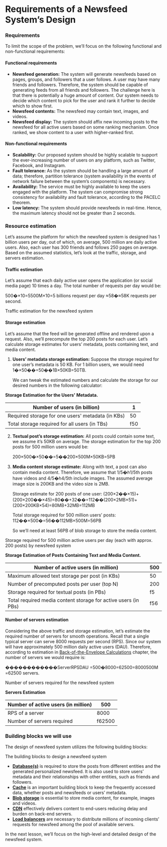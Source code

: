 # Requirements of a Newsfeed System’s Design

### Requirements <a href="#requirements-0" id="requirements-0"></a>

To limit the scope of the problem, we’ll focus on the following functional and non-functional requirements:

#### Functional requirements <a href="#functional-requirements-1" id="functional-requirements-1"></a>

* **Newsfeed generation:** The system will generate newsfeeds based on pages, groups, and followers that a user follows. A user may have many friends and followers. Therefore, the system should be capable of generating feeds from all friends and followers. The challenge here is that there is potentially a huge amount of content. Our system needs to decide which content to pick for the user and rank it further to decide which to show first.
* **Newsfeed contents:** The newsfeed may contain text, images, and videos.
* **Newsfeed display:** The system should affix new incoming posts to the newsfeed for all active users based on some ranking mechanism. Once ranked, we show content to a user with higher-ranked first.

#### Non-functional requirements <a href="#non-functional-requirements-2" id="non-functional-requirements-2"></a>

* **Scalability:** Our proposed system should be highly scalable to support the ever-increasing number of users on any platform, such as Twitter, Facebook, and Instagram.
* **Fault tolerance:** As the system should be handling a large amount of data; therefore, partition tolerance (system availability in the events of network failure between the system’s components) is necessary.
* **Availability:** The service must be highly available to keep the users engaged with the platform. The system can compromise strong consistency for availability and fault tolerance, according to the PACELC theorem.
* **Low latency:** The system should provide newsfeeds in real-time. Hence, the maximum latency should not be greater than 2 seconds.

### Resource estimation <a href="#resource-estimation-0" id="resource-estimation-0"></a>

Let’s assume the platform for which the newsfeed system is designed has 1 billion users per day, out of which, on average, 500 million are daily active users. Also, each user has 300 friends and follows 250 pages on average. Based on the assumed statistics, let’s look at the traffic, storage, and servers estimation.

#### Traffic estimation <a href="#traffic-estimation-0" id="traffic-estimation-0"></a>

Let’s assume that each daily active user opens the application (or social media page) 10 times a day. The total number of requests per day would be:

500�×10=5500M×10=5 billions request per day ≈58�≈58K requests per second.

Traffic estimation for the newsfeed system

#### Storage estimation <a href="#storage-estimation-0" id="storage-estimation-0"></a>

Let’s assume that the feed will be generated offline and rendered upon a request. Also, we’ll precompute the top 200 posts for each user. Let’s calculate storage estimates for users’ metadata, posts containing text, and media content.

1.  **Users’ metadata storage estimation:** Suppose the storage required for one user’s metadata is 50 KB. For 1 billion users, we would need 1�×50��=50��1B×50KB=50TB.

    We can tweak the estimated numbers and calculate the storage for our desired numbers in the following calculator:

**Storage Estimation for the Users' Metadata.**

| Number of users (in billion)                      | 1   |
| ------------------------------------------------- | --- |
| Required storage for one users' metadata (in KBs) | 50  |
| Total storage required for all users (in TBs)     | f50 |

2.  **Textual post’s storage estimation:** All posts could contain some text, we assume it’s 50KB on average. The storage estimation for the top 200 posts for 500 million users would be:

    200×500�×50��=5��200×500M×50KB=5PB
3.  **Media content storage estimate:** Along with text, a post can also contain media content. Therefore, we assume that 1/5�ℎ1/5th posts have videos and 4/5�ℎ4/5th include images. The assumed average image size is 200KB and the video size is 2MB.

    Storage estimate for 200 posts of one user: (200×2��×15)+(200×200��×45)=80��+32��=112��(200×2MB×51​)+(200×200KB×54​)=80MB+32MB=112MB

    Total storage required for 500 million users’ posts: 112��×500�=56��112MB×500M=56PB

    So we’ll need at least 56PB of blob storage to store the media content.

Storage required for 500 million active users per day (each with approx. 200 posts) by newsfeed system

**Storage Estimation of Posts Containing Text and Media Content.**

| Number of active users (in million)                            | 500 |
| -------------------------------------------------------------- | --- |
| Maximum allowed text storage per post (in KBs)                 | 50  |
| Number of precomputed posts per user (top N)                   | 200 |
| Storage required for textual posts (in PBs)                    | f5  |
| Total required media content storage for active users (in PBs) | f56 |

#### Number of servers estimation <a href="#number-of-servers-estimation-0" id="number-of-servers-estimation-0"></a>

Considering the above traffic and storage estimation, let’s estimate the required number of servers for smooth operations. Recall that a single typical server can serve 8000 requests per second (RPS). Since our system will have approximately 500 million daily active users (DAU). Therefore, according to estimation in [Back-of-the-Envelope Calculations](https://www.educative.io/collection/page/10370001/4941429335392256/4766860129599488) chapter, the number of servers we would require is:

������������ServerRPSDAU​ =500�8000=62500=8000500M​=62500 servers.

Number of servers required for the newsfeed system

**Servers Estimation**

| Number of active users (in million) | 500    |
| ----------------------------------- | ------ |
| RPS of a server                     | 8000   |
| Number of servers required          | f62500 |

### Building blocks we will use <a href="#building-blocks-we-will-use-0" id="building-blocks-we-will-use-0"></a>

The design of newsfeed system utilizes the following building blocks:

The building blocks to design a newsfeed system

* [**Database(s)**](https://www.educative.io/collection/page/10370001/4941429335392256/4901035478351872) is required to store the posts from different entities and the generated personalized newsfeed. It is also used to store users’ metadata and their relationships with other entities, such as friends and followers.
* [**Cache**](https://www.educative.io/collection/page/10370001/4941429335392256/5053577315221504) is an important building block to keep the frequently accessed data, whether posts and newsfeeds or users’ metadata.
* [**Blob storage**](https://www.educative.io/collection/page/10370001/4941429335392256/4862646238576640) is essential to store media content, for example, images and videos.
* [**CDN**](https://www.educative.io/collection/page/10370001/4941429335392256/6624266925899776) effectively delivers content to end-users reducing delay and burden on back-end servers.
* [**Load balancers**](https://www.educative.io/collection/page/10370001/4941429335392256/4521972679049216) are necessary to distribute millions of incoming clients’ requests for newsfeed among the pool of available servers.

In the next lesson, we’ll focus on the high-level and detailed design of the newsfeed system.
